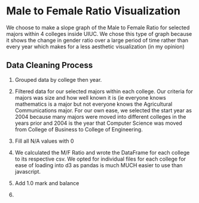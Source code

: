 # Male to Female Ratio Visualization
We choose to make a slope graph of the Male to Female Ratio for selected majors within 4 colleges inside UIUC. We chose this type of graph because it shows the change in gender ratio over a large period of time rather than every year which makes for a less aesthetic visualization (in my opinion)

## Data Cleaning Process
1. Grouped data by college then year. 
2. Filtered data for our selected majors within each college. Our criteria for majors was size and how well known it is (ie everyone knows mathematics is a major but not everyone knows the Agricultural Communications major. For our own ease, we selected the start year as 2004 because many majors were moved into different colleges in the years prior and 2004 is the year that Computer Science was moved from College of Business to College of Engineering. 
3. Fill all N/A values with 0
4. We calculated the M/F Ratio and wrote the DataFrame for each college to its respective csv. We opted for individual files for each college for ease of loading into d3 as pandas is much MUCH easier to use than javascript.


1. Add 1.0 mark and balance 
2. 